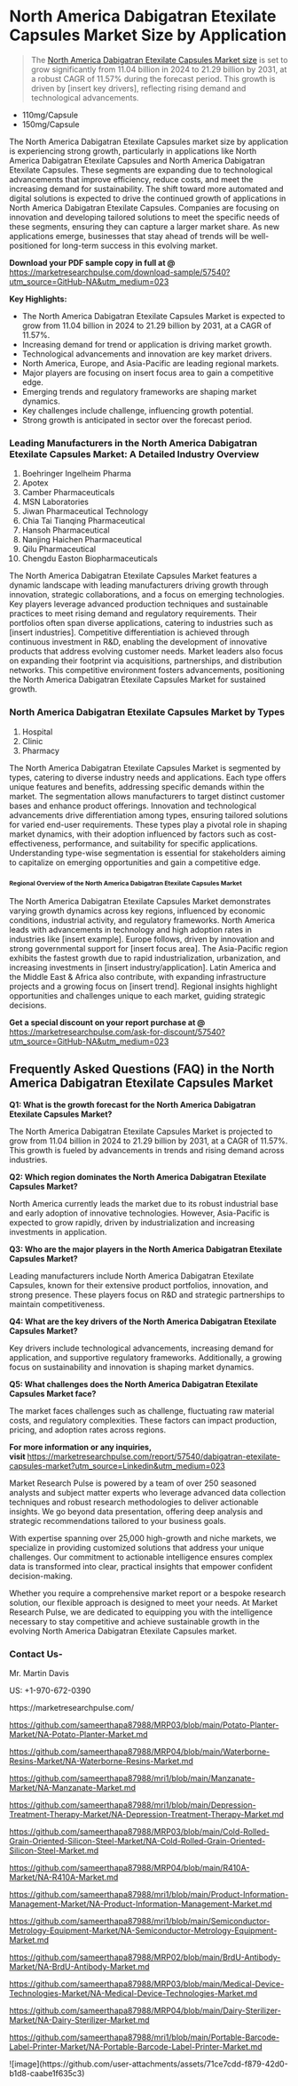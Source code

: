 <h1>North America Dabigatran Etexilate Capsules Market&nbsp;Size by Application</h1><blockquote><p>The <a href="https://marketresearchpulse.com/download-sample/57540?utm_source=GitHub-NA&amp;utm_medium=023">North America Dabigatran Etexilate Capsules Market size</a> is set to grow significantly from 11.04 billion in 2024 to 21.29 billion by 2031, at a robust CAGR of 11.57% during the forecast period. This growth is driven by [insert key drivers], reflecting rising demand and technological advancements.</p></blockquote><ul><li>110mg/Capsule<li> 150mg/Capsule</li></ul><p>The North America Dabigatran Etexilate Capsules market size by application is experiencing strong growth, particularly in applications like North America Dabigatran Etexilate Capsules and North America Dabigatran Etexilate Capsules. These segments are expanding due to technological advancements that improve efficiency, reduce costs, and meet the increasing demand for sustainability. The shift toward more automated and digital solutions is expected to drive the continued growth of applications in North America Dabigatran Etexilate Capsules. Companies are focusing on innovation and developing tailored solutions to meet the specific needs of these segments, ensuring they can capture a larger market share. As new applications emerge, businesses that stay ahead of trends will be well-positioned for long-term success in this evolving market.</p><p><strong>Download your PDF sample copy in full at @ </strong><a href="https://marketresearchpulse.com/download-sample/57540?utm_source=GitHub-NA&amp;utm_medium=023">https://marketresearchpulse.com/download-sample/57540?utm_source=GitHub-NA&amp;utm_medium=023</a></p><p><strong>Key Highlights: </strong></p><ul><li>The North America Dabigatran Etexilate Capsules Market is expected to grow from 11.04 billion in 2024 to 21.29 billion by 2031, at a CAGR of 11.57%.</li><li>Increasing demand for trend or application is driving market growth.</li><li>Technological advancements and innovation are key market drivers.</li><li>North America, Europe, and Asia-Pacific are leading regional markets.</li><li>Major players are focusing on insert focus area to gain a competitive edge.</li><li>Emerging trends and regulatory frameworks are shaping market dynamics.</li><li>Key challenges include challenge, influencing growth potential.</li><li>Strong growth is anticipated in sector over the forecast period.</li></ul><h3>Leading Manufacturers in the North America Dabigatran Etexilate Capsules Market: A Detailed Industry Overview</h3><ol><li>Boehringer Ingelheim Pharma</li><li>Apotex</li><li>Camber Pharmaceuticals</li><li>MSN Laboratories</li><li>Jiwan Pharmaceutical Technology</li><li>Chia Tai Tianqing Pharmaceutical</li><li>Hansoh Pharmaceutical</li><li>Nanjing Haichen Pharmaceutical</li><li>Qilu Pharmaceutical</li><li>Chengdu Easton Biopharmaceuticals</li></ol><div class="flex max-w-full flex-col flex-grow"><div class="min-h-8 text-message flex w-full flex-col items-end gap-2 whitespace-normal break-words [.text-message+&amp;]:mt-5" dir="auto" data-message-author-role="assistant" data-message-id="fd8432e4-4910-450d-b182-61b7bfb0a01f" data-message-model-slug="gpt-4o"><div class="flex w-full flex-col gap-1 empty:hidden first:pt-[3px]"><div class="markdown prose w-full break-words dark:prose-invert light"><p>The North America Dabigatran Etexilate Capsules Market features a dynamic landscape with leading manufacturers driving growth through innovation, strategic collaborations, and a focus on emerging technologies. Key players leverage advanced production techniques and sustainable practices to meet rising demand and regulatory requirements. Their portfolios often span diverse applications, catering to industries such as [insert industries]. Competitive differentiation is achieved through continuous investment in R&amp;D, enabling the development of innovative products that address evolving customer needs. Market leaders also focus on expanding their footprint via acquisitions, partnerships, and distribution networks. This competitive environment fosters advancements, positioning the North America Dabigatran Etexilate Capsules Market for sustained growth.</p></div></div></div></div><h3>North America Dabigatran Etexilate Capsules Market by Types</h3><ol><li>Hospital<li> Clinic<li> Pharmacy</li></ol><div class="flex max-w-full flex-col flex-grow"><div class="min-h-8 text-message flex w-full flex-col items-end gap-2 whitespace-normal break-words [.text-message+&amp;]:mt-5" dir="auto" data-message-author-role="assistant" data-message-id="084470be-0bb7-4664-bddf-5156b4f41249" data-message-model-slug="gpt-4o-mini"><div class="flex w-full flex-col gap-1 empty:hidden first:pt-[3px]"><div class="markdown prose w-full break-words dark:prose-invert light"><p>The North America Dabigatran Etexilate Capsules Market is segmented by types, catering to diverse industry needs and applications. Each type offers unique features and benefits, addressing specific demands within the market. The segmentation allows manufacturers to target distinct customer bases and enhance product offerings. Innovation and technological advancements drive differentiation among types, ensuring tailored solutions for varied end-user requirements. These types play a pivotal role in shaping market dynamics, with their adoption influenced by factors such as cost-effectiveness, performance, and suitability for specific applications. Understanding type-wise segmentation is essential for stakeholders aiming to capitalize on emerging opportunities and gain a competitive edge.</p></div></div></div></div><h3><span style="font-size: 11px;">Regional Overview of the North America Dabigatran Etexilate Capsules Market</span></h3><div class="flex max-w-full flex-col flex-grow"><div class="min-h-8 text-message flex w-full flex-col items-end gap-2 whitespace-normal break-words [.text-message+&amp;]:mt-5" dir="auto" data-message-author-role="assistant" data-message-id="e9038762-ce64-4e30-91c9-9bd413514231" data-message-model-slug="gpt-4o-mini"><div class="flex w-full flex-col gap-1 empty:hidden first:pt-[3px]"><div class="markdown prose w-full break-words dark:prose-invert light"><p>The North America Dabigatran Etexilate Capsules Market demonstrates varying growth dynamics across key regions, influenced by economic conditions, industrial activity, and regulatory frameworks. North America leads with advancements in technology and high adoption rates in industries like [insert example]. Europe follows, driven by innovation and strong governmental support for [insert focus area]. The Asia-Pacific region exhibits the fastest growth due to rapid industrialization, urbanization, and increasing investments in [insert industry/application]. Latin America and the Middle East &amp; Africa also contribute, with expanding infrastructure projects and a growing focus on [insert trend]. Regional insights highlight opportunities and challenges unique to each market, guiding strategic decisions.</p></div></div></div></div><p><strong>Get a special discount on your report purchase at @ </strong><a href="https://marketresearchpulse.com/ask-for-discount/57540?utm_source=GitHub-NA&amp;utm_medium=023">https://marketresearchpulse.com/ask-for-discount/57540?utm_source=GitHub-NA&amp;utm_medium=023</a></p><h2>Frequently Asked Questions (FAQ) in the North America Dabigatran Etexilate Capsules Market</h2><p><strong>Q1: What is the growth forecast for the North America Dabigatran Etexilate Capsules Market?</strong></p><p>The North America Dabigatran Etexilate Capsules Market is projected to grow from 11.04 billion in 2024 to 21.29 billion by 2031, at a CAGR of 11.57%. This growth is fueled by advancements in trends and rising demand across industries.</p><p><strong>Q2: Which region dominates the North America Dabigatran Etexilate Capsules Market?</strong></p><p>North America currently leads the market due to its robust industrial base and early adoption of innovative technologies. However, Asia-Pacific is expected to grow rapidly, driven by industrialization and increasing investments in application.</p><p><strong>Q3: Who are the major players in the North America Dabigatran Etexilate Capsules Market?</strong></p><p>Leading manufacturers include North America Dabigatran Etexilate Capsules, known for their extensive product portfolios, innovation, and strong presence. These players focus on R&amp;D and strategic partnerships to maintain competitiveness.</p><p><strong>Q4: What are the key drivers of the North America Dabigatran Etexilate Capsules Market?</strong></p><p>Key drivers include technological advancements, increasing demand for application, and supportive regulatory frameworks. Additionally, a growing focus on sustainability and innovation is shaping market dynamics.</p><p><strong>Q5: What challenges does the North America Dabigatran Etexilate Capsules Market face?</strong></p><p>The market faces challenges such as challenge, fluctuating raw material costs, and regulatory complexities. These factors can impact production, pricing, and adoption rates across regions.</p><p><strong>For more information or any inquiries, visit&nbsp;</strong><a href="https://marketresearchpulse.com/report/57540/dabigatran-etexilate-capsules-market?utm_source=Linkedin&utm_medium=023">https://marketresearchpulse.com/report/57540/dabigatran-etexilate-capsules-market?utm_source=Linkedin&utm_medium=023</a></p><p>Market Research Pulse is powered by a team of over 250 seasoned analysts and subject matter experts who leverage advanced data collection techniques and robust research methodologies to deliver actionable insights. We go beyond data presentation, offering deep analysis and strategic recommendations tailored to your business goals.</p><p>With expertise spanning over 25,000 high-growth and niche markets, we specialize in providing customized solutions that address your unique challenges. Our commitment to actionable intelligence ensures complex data is transformed into clear, practical insights that empower confident decision-making.</p><p>Whether you require a comprehensive market report or a bespoke research solution, our flexible approach is designed to meet your needs. At Market Research Pulse, we are dedicated to equipping you with the intelligence necessary to stay competitive and achieve sustainable growth in the evolving North America Dabigatran Etexilate Capsules market.</p><h3><strong>Contact Us-</strong></h3><p>Mr. Martin Davis</p><p>US: +1-970-672-0390</p><p>https://marketresearchpulse.com/</p><p><a href="https://github.com/sameerthapa87988/MRP03/blob/main/Potato-Planter-Market/NA-Potato-Planter-Market.md">https://github.com/sameerthapa87988/MRP03/blob/main/Potato-Planter-Market/NA-Potato-Planter-Market.md</a></p><p><a href="https://github.com/sameerthapa87988/MRP04/blob/main/Waterborne-Resins-Market/NA-Waterborne-Resins-Market.md">https://github.com/sameerthapa87988/MRP04/blob/main/Waterborne-Resins-Market/NA-Waterborne-Resins-Market.md</a></p><p><a href="https://github.com/sameerthapa87988/mri1/blob/main/Manzanate-Market/NA-Manzanate-Market.md">https://github.com/sameerthapa87988/mri1/blob/main/Manzanate-Market/NA-Manzanate-Market.md</a></p><p><a href="https://github.com/sameerthapa87988/mri1/blob/main/Depression-Treatment-Therapy-Market/NA-Depression-Treatment-Therapy-Market.md">https://github.com/sameerthapa87988/mri1/blob/main/Depression-Treatment-Therapy-Market/NA-Depression-Treatment-Therapy-Market.md</a></p><p><a href="https://github.com/sameerthapa87988/MRP03/blob/main/Cold-Rolled-Grain-Oriented-Silicon-Steel-Market/NA-Cold-Rolled-Grain-Oriented-Silicon-Steel-Market.md">https://github.com/sameerthapa87988/MRP03/blob/main/Cold-Rolled-Grain-Oriented-Silicon-Steel-Market/NA-Cold-Rolled-Grain-Oriented-Silicon-Steel-Market.md</a></p><p><a href="https://github.com/sameerthapa87988/MRP04/blob/main/R410A-Market/NA-R410A-Market.md">https://github.com/sameerthapa87988/MRP04/blob/main/R410A-Market/NA-R410A-Market.md</a></p><p><a href="https://github.com/sameerthapa87988/mri1/blob/main/Product-Information-Management-Market/NA-Product-Information-Management-Market.md">https://github.com/sameerthapa87988/mri1/blob/main/Product-Information-Management-Market/NA-Product-Information-Management-Market.md</a></p><p><a href="https://github.com/sameerthapa87988/mri1/blob/main/Semiconductor-Metrology-Equipment-Market/NA-Semiconductor-Metrology-Equipment-Market.md">https://github.com/sameerthapa87988/mri1/blob/main/Semiconductor-Metrology-Equipment-Market/NA-Semiconductor-Metrology-Equipment-Market.md</a></p><p><a href="https://github.com/sameerthapa87988/MRP02/blob/main/BrdU-Antibody-Market/NA-BrdU-Antibody-Market.md">https://github.com/sameerthapa87988/MRP02/blob/main/BrdU-Antibody-Market/NA-BrdU-Antibody-Market.md</a></p><p><a href="https://github.com/sameerthapa87988/MRP03/blob/main/Medical-Device-Technologies-Market/NA-Medical-Device-Technologies-Market.md">https://github.com/sameerthapa87988/MRP03/blob/main/Medical-Device-Technologies-Market/NA-Medical-Device-Technologies-Market.md</a></p><p><a href="https://github.com/sameerthapa87988/MRP04/blob/main/Dairy-Sterilizer-Market/NA-Dairy-Sterilizer-Market.md">https://github.com/sameerthapa87988/MRP04/blob/main/Dairy-Sterilizer-Market/NA-Dairy-Sterilizer-Market.md</a></p><p><a href="https://github.com/sameerthapa87988/mri1/blob/main/Portable-Barcode-Label-Printer-Market/NA-Portable-Barcode-Label-Printer-Market.md">https://github.com/sameerthapa87988/mri1/blob/main/Portable-Barcode-Label-Printer-Market/NA-Portable-Barcode-Label-Printer-Market.md</a></p>
![image](https://github.com/user-attachments/assets/71ce7cdd-f879-42d0-b1d8-caabe1f635c3)
